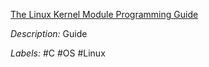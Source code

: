 [The Linux Kernel Module Programming Guide](https://sysprog21.github.io/lkmpg/)

*Description:* Guide

*Labels:* #C #OS #Linux
